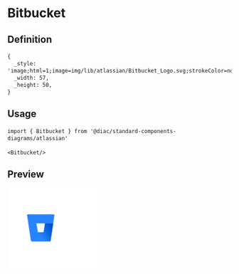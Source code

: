 # Bitbucket

## Definition

```
{
  _style: 'image;html=1;image=img/lib/atlassian/Bitbucket_Logo.svg;strokeColor=none;',
  _width: 57,
  _height: 50,
}
```

## Usage

```
import { Bitbucket } from '@diac/standard-components-diagrams/atlassian'

<Bitbucket/>
```

## Preview

<img src="./bitbucket.png" width="200"/>
